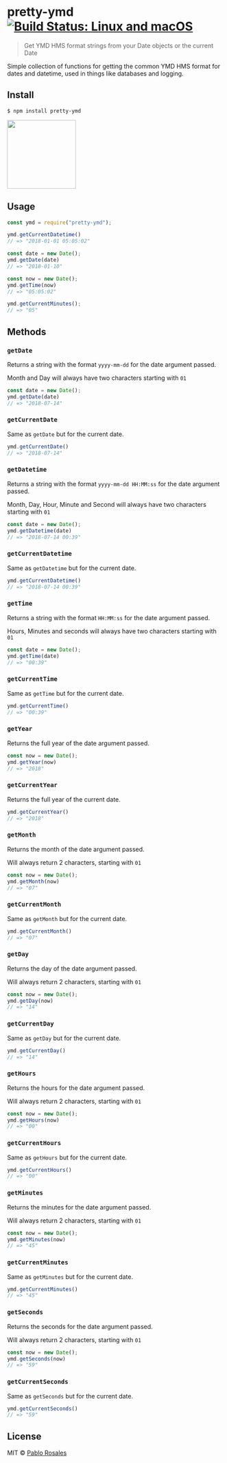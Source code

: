 # pretty-ymd [![Build Status: Linux and macOS](https://travis-ci.org/PabloRosales/pretty-ymd.svg?branch=master)](https://travis-ci.org/PabloRosales/pretty-ymd)

> Get YMD HMS format strings from your Date objects or the current Date

Simple collection of functions for getting the common YMD HMS format for dates and datetime,
used in things like databases and logging.

## Install

```
$ npm install pretty-ymd
```
<a href="https://www.patreon.com/pablorosales">
	<img src="https://c5.patreon.com/external/logo/become_a_patron_button@2x.png" width="160">
</a>

## Usage

```js
const ymd = require("pretty-ymd");

ymd.getCurrentDatetime()
// => "2018-01-01 05:05:02"

const date = new Date();
ymd.getDate(date)
// => "2018-01-10"

const now = new Date();
ymd.getTime(now)
// => "05:05:02"

ymd.getCurrentMinutes();
// => "05"
```

## Methods

### `getDate`

Returns a string with the format `yyyy-mm-dd` for the date argument passed.

Month and Day will always have two characters starting with `01`

```js
const date = new Date();
ymd.getDate(date)
// => "2018-07-14"
```

### `getCurrentDate`

Same as `getDate` but for the current date.

```js
ymd.getCurrentDate()
// => "2018-07-14"
```

### `getDatetime`

Returns a string with the format `yyyy-mm-dd HH:MM:ss` for the date argument passed.

Month, Day, Hour, Minute and Second will always have two characters starting with `01`

```js
const date = new Date();
ymd.getDatetime(date)
// => "2018-07-14 00:39"
```

### `getCurrentDatetime`

Same as `getDatetime` but for the current date.

```js
ymd.getCurrentDatetime()
// => "2018-07-14 00:39"
```

### `getTime`

Returns a string with the format `HH:MM:ss` for the date argument passed.

Hours, Minutes and seconds will always have two characters starting with `01`

```js
const date = new Date();
ymd.getTime(date)
// => "00:39"
```

### `getCurrentTime`

Same as `getTime` but for the current date.

```js
ymd.getCurrentTime()
// => "00:39"
```

### `getYear`

Returns the full year of the date argument passed.

```js
const now = new Date();
ymd.getYear(now)
// => "2018"
```

### `getCurrentYear`

Returns the full year of the current date.

```js
ymd.getCurrentYear()
// => "2018"
```

### `getMonth`

Returns the month of the date argument passed.

Will always return 2 characters, starting with `01`

```js
const now = new Date();
ymd.getMonth(now)
// => "07"
```

### `getCurrentMonth`

Same as `getMonth` but for the current date.

```js
ymd.getCurrentMonth()
// => "07"
```

### `getDay`

Returns the day of the date argument passed.

Will always return 2 characters, starting with `01`

```js
const now = new Date();
ymd.getDay(now)
// => "14"
```

### `getCurrentDay`

Same as `getDay` but for the current date.

```js
ymd.getCurrentDay()
// => "14"
```

### `getHours`

Returns the hours for the date argument passed.

Will always return 2 characters, starting with `01`

```js
const now = new Date();
ymd.getHours(now)
// => "00"
```

### `getCurrentHours`

Same as `getHours` but for the current date.

```js
ymd.getCurrentHours()
// => "00"
```

### `getMinutes`

Returns the minutes for the date argument passed.

Will always return 2 characters, starting with `01`

```js
const now = new Date();
ymd.getMinutes(now)
// => "45"
```

### `getCurrentMinutes`

Same as `getMinutes` but for the current date.

```js
ymd.getCurrentMinutes()
// => "45"
```

### `getSeconds`

Returns the seconds for the date argument passed.

Will always return 2 characters, starting with `01`

```js
const now = new Date();
ymd.getSeconds(now)
// => "59"
```

### `getCurrentSeconds`

Same as `getSeconds` but for the current date.

```js
ymd.getCurrentSeconds()
// => "59"
```

## License

MIT © [Pablo Rosales](https://pablorosales.xyz)